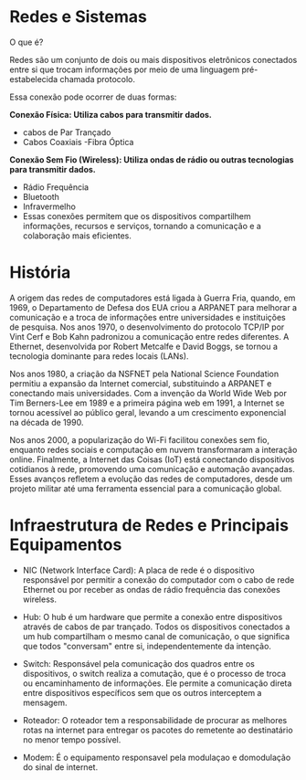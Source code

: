 # Redes e Sistemas

O que é?

Redes são um conjunto de dois ou mais dispositivos eletrônicos conectados entre si que trocam informações por meio de uma linguagem pré-estabelecida chamada protocolo.

Essa conexão pode ocorrer de duas formas:

**Conexão Física: Utiliza cabos para transmitir dados.**

- cabos de Par Trançado
- Cabos Coaxiais
-Fibra Óptica

**Conexão Sem Fio (Wireless): Utiliza ondas de rádio ou outras tecnologias para transmitir dados.**

- Rádio Frequência
- Bluetooth
- Infravermelho
- Essas conexões permitem que os dispositivos compartilhem informações, recursos e serviços, tornando a comunicação e a colaboração mais eficientes.

# História

A origem das redes de computadores está ligada à Guerra Fria, quando, em 1969, o Departamento de Defesa dos EUA criou a ARPANET para melhorar a comunicação e a troca de informações entre universidades e instituições de pesquisa. Nos anos 1970, o desenvolvimento do protocolo TCP/IP por Vint Cerf e Bob Kahn padronizou a comunicação entre redes diferentes. A Ethernet, desenvolvida por Robert Metcalfe e David Boggs, se tornou a tecnologia dominante para redes locais (LANs).

Nos anos 1980, a criação da NSFNET pela National Science Foundation permitiu a expansão da Internet comercial, substituindo a ARPANET e conectando mais universidades. Com a invenção da World Wide Web por Tim Berners-Lee em 1989 e a primeira página web em 1991, a Internet se tornou acessível ao público geral, levando a um crescimento exponencial na década de 1990.

Nos anos 2000, a popularização do Wi-Fi facilitou conexões sem fio, enquanto redes sociais e computação em nuvem transformaram a interação online. Finalmente, a Internet das Coisas (IoT) está conectando dispositivos cotidianos à rede, promovendo uma comunicação e automação avançadas. Esses avanços refletem a evolução das redes de computadores, desde um projeto militar até uma ferramenta essencial para a comunicação global.

# Infraestrutura de Redes e Principais Equipamentos

- NIC (Network Interface Card): A placa de rede é o dispositivo responsável por permitir a conexão do computador com o cabo de rede Ethernet ou por receber as ondas de rádio frequência das conexões wireless.

- Hub: O hub é um hardware que permite a conexão entre dispositivos através de cabos de par trançado. Todos os dispositivos conectados a um hub compartilham o mesmo canal de comunicação, o que significa que todos "conversam" entre si, independentemente da intenção.

- Switch: Responsável pela comunicação dos quadros entre os dispositivos, o switch realiza a comutação, que é o processo de troca ou encaminhamento de informações. Ele permite a comunicação direta entre dispositivos específicos sem que os outros interceptem a mensagem.

- Roteador: O roteador tem a responsabilidade de procurar as melhores rotas na internet para entregar os pacotes do remetente ao destinatário no menor tempo possível.

- Modem: É o equipamento responsavel pela modulaçao e domodulação do sinal de internet.